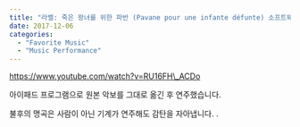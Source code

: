 ```yaml
---
title: "라벨: 죽은 왕녀를 위한 파반 (Pavane pour une infante défunte) 소프트웨어 가상악기로 연주"
date: 2017-12-06
categories: 
  - "Favorite Music"
  - "Music Performance"
---
```


https://www.youtube.com/watch?v=RU16FH\_ACDo

아이패드 프로그램으로 원본 악보를 그대로 옮긴 후 연주했습니다. 

불후의 명곡은 사람이 아닌 기계가 연주해도 감탄을 자아냅니다. .
